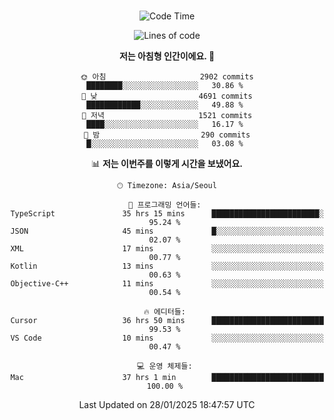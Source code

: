 <div align="center">

<br />

 <!--START_SECTION:waka-->
![Code Time](http://img.shields.io/badge/Code%20Time-4%2C086%20hrs%2038%20mins-blue)

![Lines of code](https://img.shields.io/badge/%EC%A0%80%EB%8A%94%20%EC%97%AC%ED%83%9C%EA%B9%8C%EC%A7%80%20-4.9%20million%20%EC%A4%84%EC%9D%98%20%EC%BD%94%EB%93%9C%EB%A5%BC%20%EC%9E%91%EC%84%B1%ED%96%88%EC%96%B4%EC%9A%94.-blue)

**저는 아침형 인간이에요. 🐤** 

```text
🌞 아침                     2902 commits        ████████░░░░░░░░░░░░░░░░░   30.86 % 
🌆 낮　                     4691 commits        ████████████░░░░░░░░░░░░░   49.88 % 
🌃 저녁                     1521 commits        ████░░░░░░░░░░░░░░░░░░░░░   16.17 % 
🌙 밤　                     290 commits         █░░░░░░░░░░░░░░░░░░░░░░░░   03.08 % 
```


📊 **저는 이번주를 이렇게 시간을 보냈어요.** 

```text
🕑︎ Timezone: Asia/Seoul

💬 프로그래밍 언어들: 
TypeScript               35 hrs 15 mins      ████████████████████████░   95.24 % 
JSON                     45 mins             █░░░░░░░░░░░░░░░░░░░░░░░░   02.07 % 
XML                      17 mins             ░░░░░░░░░░░░░░░░░░░░░░░░░   00.77 % 
Kotlin                   13 mins             ░░░░░░░░░░░░░░░░░░░░░░░░░   00.63 % 
Objective-C++            11 mins             ░░░░░░░░░░░░░░░░░░░░░░░░░   00.54 % 

🔥 에디터들: 
Cursor                   36 hrs 50 mins      █████████████████████████   99.53 % 
VS Code                  10 mins             ░░░░░░░░░░░░░░░░░░░░░░░░░   00.47 % 

💻 운영 체제들: 
Mac                      37 hrs 1 min        █████████████████████████   100.00 % 
```


 Last Updated on 28/01/2025 18:47:57 UTC
<!--END_SECTION:waka-->

</div>
